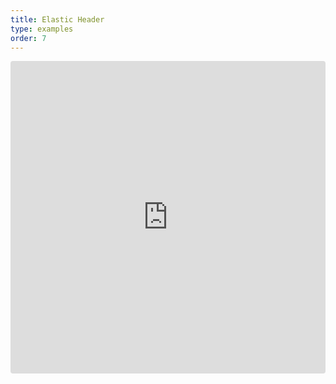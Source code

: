 ```yaml
---
title: Elastic Header
type: examples
order: 7
---
```


<iframe src="https://codesandbox.io/embed/github/vuejs/v2.vuejs.org/tree/master/src/v2/examples/vue-20-elastic-header?codemirror=1&hidedevtools=1&hidenavigation=1&theme=light" style="width:100%; height:500px; border:0; border-radius: 4px; overflow:hidden;" title="vue-20-template-compilation" allow="geolocation; microphone; camera; midi; vr; accelerometer; gyroscope; payment; ambient-light-sensor; encrypted-media; usb" sandbox="allow-modals allow-forms allow-popups allow-scripts allow-same-origin"></iframe>
